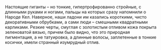 Настоящие гиганты – но тонкие, гипертрофированно стройные, с длинными руками и ногами, пальцы на которых сразу напомнили о Народе Кел. Наверное, наши ладони им казались короткими, чисто декоративными обрубками, а сами люди – смешными квадратными карликами. Резкие черты, смуглая с золотистым отливом кожа покрыта зеленоватой вязью, причем было видно, что это природная пигментация, а не татуировка, а длинные волосы, заплетенные в тонкие косички, имели странный изумрудный отлив. 